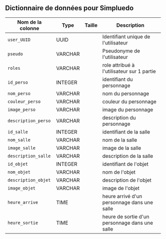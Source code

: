 ## Dictionnaire de données pour Simpluedo

| Nom de la colonne  | Type         | Taille       | Description                                      |
|--------------------|--------------|--------------|--------------------------------------------------|
| `user_UUID`        | UUID         |              | Identifiant unique de l'utilisateur              |
| `pseudo`           | VARCHAR      |              | Pseudonyme de l'utilisateur                      |
| `roles`            | VARCHAR      |              | role attribué à l'utilisateur sur 1 partie       |
| `id_perso`         | INTEGER      |              | identifiant du personnage                        |
| `nom_perso`        | VARCHAR      |              | nom du personnage                                |
| `couleur_perso`    | VARCHAR      |              | couleur du personnage                            |
| `image_perso`      | VARCHAR      |              | image du personnage                              |
| `description_perso`| VARCHAR      |              | description du personnage                        |
| `id_salle`         | INTEGER      |              | identifiant de la salle                          |
| `nom_salle`        | VARCHAR      |              | nom de la salle                                  |
| `image_salle`      | VARCHAR      |              | image de la salle                                |
| `description_salle`| VARCHAR      |              | description de la salle                          |
| `id_objet`         | INTEGER      |              | identifiant de l'objet                           |
| `nom_objet`        | VARCHAR      |              | nom de l'objet                                   |
| `description_objet`| VARCHAR      |              | description de l'objet                           |
| `image_objet`      | VARCHAR      |              | image de l'objet                                 |
| `heure_arrive`     | TIME         |              | heure arrivé d'un personnage dans une salle      |
| `heure_sortie`     | TIME         |              | heure de sortie d'un personnage dans une salle   | 